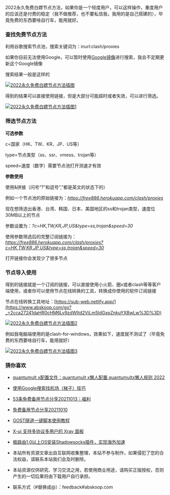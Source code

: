 2022永久免费白嫖节点方法，如果你是一个轻度用户，可以这样操作，重度用户的应该还是付费的稳定（我不做推荐，也不要私信我，我用的是自己搭建的），毕竟免费的东西要啥自行车，能用就好。

### **查找免费节点方法**

利用谷歌搜索节点池，搜索关键词为：inurl:clash/proxies

如果你目前无法使用Google，可以暂时使用[Google镜像](https://www.abskoop.com/4810/)进行搜索，我会不定期更新这个Google镜像

搜索结果一般是这样的

[![2022永久免费白嫖节点方法插图](https://www.abskoop.com/wp-content/uploads/2022/04/1650825751-1dbca9420e8dbdc.webp "2022永久免费白嫖节点方法插图")](https://www.abskoop.com/wp-content/uploads/2022/04/1650825751-1dbca9420e8dbdc.webp)

得到的结果可以直接使用链接，但是大部分可能超时或者失效，可以进行筛选。

[![2022永久免费白嫖节点方法插图1](https://www.abskoop.com/wp-content/uploads/2022/04/1650825767-df6c226a2d53e11.webp "2022永久免费白嫖节点方法插图1")](https://www.abskoop.com/wp-content/uploads/2022/04/1650825767-df6c226a2d53e11.webp)

### **筛选节点方法**

**可选参数**

c=国家（HK、TW、KR、JP、US等）

type=节点类型（ss、ssr、vmess、trojan等）

speed=速度（数字）需要节点池打开测速才有效

**参数使用**

使用&拼接（问号“?”和逗号“,”都是英文的状态下的）

例如一个节点池的原始链接为：_https://free886.herokuapp.com/clash/proxies_

现在想筛选出香港、台湾、韩国、日本、美国地区的ss和trojan类型，速度位30MB以上的节点

参数设置为：_?c=HK,TW,KR,JP,US&type=ss,trojan&speed=30_

使用参数筛选后的完整订阅链接为：_https://free886.herokuapp.com/clash/proxies?c=HK,TW,KR,JP,US&type=ss,trojan&speed=30_

打开链接你会发现少了很多节点

### 节点导入使用

得到的链接就是一个订阅的链接，可以直接使用小火箭、圈x或者clash等等客户端使用，或者你可以使用节点在线转换的工具，转换成你使用的软件订阅链接

节点在线转换工具地址：[https://sub-web.netlify.app/](https://www.abskoop.com/go?_=2cca27241daHR0cHM6Ly9zdWItd2ViLm5ldGxpZnkuYXBwLw%3D%3D)

[![2022永久免费白嫖节点方法插图2](https://www.abskoop.com/wp-content/uploads/2022/04/1650825755-ba26efb73906f21.webp "2022永久免费白嫖节点方法插图2")](https://www.abskoop.com/wp-content/uploads/2022/04/1650825755-ba26efb73906f21.webp)

例如我电脑端使用的是clash-for-windows，效果如下，速度就不测试了（毕竟免费的东西要啥自行车，能用就好）

[![2022永久免费白嫖节点方法插图3](https://www.abskoop.com/wp-content/uploads/2022/04/1650825764-a1791a6fb9cfdac.webp "2022永久免费白嫖节点方法插图3")](https://www.abskoop.com/wp-content/uploads/2022/04/1650825764-a1791a6fb9cfdac.webp)

### 猜你喜欢

-   [quantumult x配置文件：quantumult x懒人配置 quantumultx懒人规则 2022](https://www.abskoop.com/15249/ "quantumult x配置文件：quantumult x懒人配置 quantumultx懒人规则 2022")
-   [使用Google搜索找机场（梯子）技巧](https://www.abskoop.com/10889/ "使用Google搜索找机场（梯子）技巧")
-   [53条免费备用节点分享20211013｜福利](https://www.abskoop.com/6550/ "53条免费备用节点分享20211013｜福利")
-   [免费备用节点分享20211010](https://www.abskoop.com/5497/ "免费备用节点分享20211010")
-   [GOST隧道一键脚本使用教程](https://www.abskoop.com/4038/ "GOST隧道一键脚本使用教程")
-   [X-ui 支持多协议多用户的 Xray 面板](https://www.abskoop.com/3933/ "X-ui 支持多协议多用户的 Xray 面板")
-   [极路由1.0以上OS安装Shadowsocks插件，实现海外加速](https://www.abskoop.com/2241/ "极路由1.0以上OS安装Shadowsocks插件，实现海外加速")

-   本站所有资源文章出自互联网收集整理，本站不参与制作，如果侵犯了您的合法权益，请联系本站我们会及时删除。
-   本站资源仅供研究、学习交流之用，若使用商业用途，请购买正版授权，否则产生的一切后果将由下载用户自行承担。
-   联系方式（#替换成@）：feedback#abskoop.com